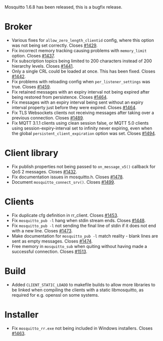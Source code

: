 <!--
.. title: Version 1.6.8 released.
.. slug: version-1-6-8-released
.. date: 2019-11-28 16:44:19 UTC+00:00
.. tags: Releases
.. category:
.. link:
.. description:
.. type: text
-->

Mosquitto 1.6.8 has been released, this is a bugfix release.

# Broker
- Various fixes for `allow_zero_length_clientid` config, where this option was
  not being set correctly. Closes [#1429].
- Fix incorrect memory tracking causing problems with `memory_limit` option.
  Closes [#1437].
- Fix subscription topics being limited to 200 characters instead of 200
  hierarchy levels. Closes [#1441].
- Only a single CRL could be loaded at once. This has been fixed.
  Closes [#1442].
- Fix problems with reloading config when `per_listener_settings` was true.
  Closes [#1459].
- Fix retained messages with an expiry interval not being expired after being
  restored from persistence. Closes [#1464].
- Fix messages with an expiry interval being sent without an expiry interval
  property just before they were expired. Closes [#1464].
- Fix TLS Websockets clients not receiving messages after taking over a
  previous connection. Closes [#1489].
- Fix MQTT 3.1.1 clients using clean session false, or MQTT 5.0 clients using
  session-expiry-interval set to infinity never expiring, even when the global
  `persistent_client_expiration` option was set. Closes [#1494].

# Client library
- Fix publish properties not being passed to `on_message_v5()` callback for QoS 2
  messages. Closes [#1432].
- Fix documentation issues in mosquitto.h. Closes [#1478].
- Document `mosquitto_connect_srv()`. Closes [#1499].

# Clients
- Fix duplicate cfg definition in rr_client. Closes [#1453].
- Fix `mosquitto_pub -l` hang when stdin stream ends. Closes [#1448].
- Fix `mosquitto_pub -l` not sending the final line of stdin if it does not
  end with a new line. Closes [#1473].
- Make documentation for `mosquitto_pub -l` match reality - blank lines are
  sent as empty messages. Closes [#1474].
- Free memory in `mosquitto_sub` when quiting without having made a successful
  connection. Closes [#1513].

# Build
- Added `CLIENT_STATIC_LDADD` to makefile builds to allow more libraries to be
  linked when compiling the clients with a static libmosquitto, as required
  for e.g. openssl on some systems.

# Installer
- Fix `mosquitto_rr.exe` not being included in Windows installers. Closes [#1463].

[#1429]: https://github.com/eclipse/mosquitto/issues/1429
[#1432]: https://github.com/eclipse/mosquitto/issues/1432
[#1437]: https://github.com/eclipse/mosquitto/issues/1437
[#1441]: https://github.com/eclipse/mosquitto/issues/1441
[#1442]: https://github.com/eclipse/mosquitto/issues/1442
[#1448]: https://github.com/eclipse/mosquitto/issues/1448
[#1453]: https://github.com/eclipse/mosquitto/issues/1453
[#1459]: https://github.com/eclipse/mosquitto/issues/1459
[#1463]: https://github.com/eclipse/mosquitto/issues/1463
[#1464]: https://github.com/eclipse/mosquitto/issues/1464
[#1473]: https://github.com/eclipse/mosquitto/issues/1473
[#1474]: https://github.com/eclipse/mosquitto/issues/1474
[#1478]: https://github.com/eclipse/mosquitto/issues/1478
[#1489]: https://github.com/eclipse/mosquitto/issues/1489
[#1494]: https://github.com/eclipse/mosquitto/issues/1494
[#1499]: https://github.com/eclipse/mosquitto/issues/1499
[#1513]: https://github.com/eclipse/mosquitto/issues/1513
